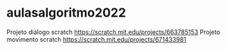 # aulasalgoritmo2022
Projeto diálogo scratch
https://scratch.mit.edu/projects/663785153
Projeto movimento scratch
https://scratch.mit.edu/projects/671433981
